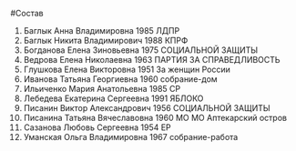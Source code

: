 #Состав
1. Баглык Анна Владимировна 1985 ЛДПР
2. Баглык Никита Владимирович 1988 КПРФ
3. Богданова Елена Зиновьевна 1975 СОЦИАЛЬНОЙ ЗАЩИТЫ
4. Ведрова Елена Николаевна 1963 ПАРТИЯ ЗА СПРАВЕДЛИВОСТЬ
5. Глушкова Елена Викторовна 1951 За женщин России
6. Иванова Татьяна Георгиевна 1960 собрание-дом
7. Ильиченко Мария Анатольевна 1985 СР
8. Лебедева Екатерина Сергеевна 1991 ЯБЛОКО
9. Писанин Виктор Александрович 1956 СОЦИАЛЬНОЙ ЗАЩИТЫ
10. Писанина Татьяна Вячеславовна 1960 МО МО Аптекарский остров
11. Сазанова Любовь Сергеевна 1954 ЕР
12. Уманская Ольга Владимировна 1967 собрание-работа
